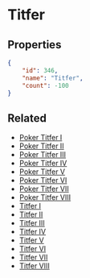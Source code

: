 # Titfer

<no description available>

## Properties

```json
{
    "id": 346,
    "name": "Titfer",
    "count": -100
}
```

## Related

- [Poker Titfer I](../items/9979-poker-titfer-i.md)
- [Poker Titfer II](../items/9980-poker-titfer-ii.md)
- [Poker Titfer III](../items/9981-poker-titfer-iii.md)
- [Poker Titfer IV](../items/9982-poker-titfer-iv.md)
- [Poker Titfer V](../items/9983-poker-titfer-v.md)
- [Poker Titfer VI](../items/9984-poker-titfer-vi.md)
- [Poker Titfer VII](../items/9985-poker-titfer-vii.md)
- [Poker Titfer VIII](../items/9986-poker-titfer-viii.md)
- [Titfer I](../items/9987-titfer-i.md)
- [Titfer II](../items/9988-titfer-ii.md)
- [Titfer III](../items/9989-titfer-iii.md)
- [Titfer IV](../items/9990-titfer-iv.md)
- [Titfer V](../items/9991-titfer-v.md)
- [Titfer VI](../items/9992-titfer-vi.md)
- [Titfer VII](../items/9993-titfer-vii.md)
- [Titfer VIII](../items/9994-titfer-viii.md)

